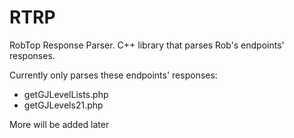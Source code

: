 # RTRP

RobTop Response Parser. C++ library that parses Rob's endpoints' responses.

Currently only parses these endpoints' responses:
- getGJLevelLists.php
- getGJLevels21.php

More will be added later

